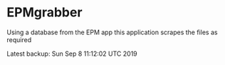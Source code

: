 # EPMgrabber
Using a database from the EPM app this application scrapes the files as required


Latest backup: Sun Sep 8 11:12:02 UTC 2019
